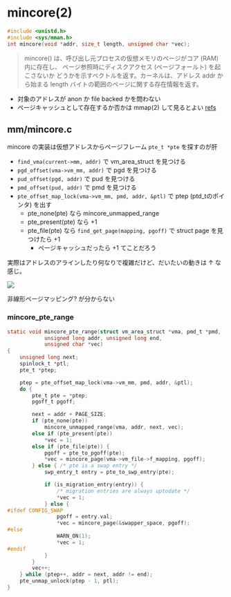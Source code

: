 # mincore(2)

```c
#include <unistd.h> 
#include <sys/mman.h>
int mincore(void *addr, size_t length, unsigned char *vec);
```

> mincore() は、呼び出し元プロセスの仮想メモリのページがコア (RAM) 内に存在し、 ページ参照時にディスクアクセス (ページフォールト) を起こさないか どうかを示すベクトルを返す。カーネルは、アドレス addr から始まる length バイトの範囲のページに関する存在情報を返す。

 * 対象のアドレスが anon か file backed かを問わない
 * ページキャッシュとして存在するか否かは mmap(2) して見るとよい [refs](http://d.hatena.ne.jp/syuu1228/20110106/1294323955)

## mm/mincore.c

mincore の実装は仮想アドレスからページフレーム `pte_t *pte` を探すのが肝

 * `find_vma(current->mm, addr)`  で vm_area_struct を見つける
 * `pgd_offset(vma->vm_mm, addr)` で pgd を見つける
 * `pud_offset(pgd, addr)` で pud を見つける
 * `pmd_offset(pud, addr)` で pmd を見つける
 * `pte_offset_map_lock(vma->vm_mm, pmd, addr, &ptl)` で ptep (ptd_tのポインタ) を出す
   * pte_none(pte) なら mincore_unmapped_range
   * pte_present(pte) なら +1
   * pte_file(pte) なら `find_get_page(mapping, pgoff)` で struct page を見つけたら +1
     * ページキャッシュだったら +1 てことだろう

実際はアドレスのアラインしたり何なりで複雑だけど、だいたいの動きは ↑ な感じ。

![](https://camo.githubusercontent.com/a8c84292852eb14dd1aedd8a7f8c389788f27e14/68747470733a2f2f662e636c6f75642e6769746875622e636f6d2f6173736574732f3137323435362f323334313732392f33303963393066652d613465322d313165332d393038332d6434326534366366613638372e676966)

非線形ページマッピング? が分からない

### mincore_pte_range

```c
static void mincore_pte_range(struct vm_area_struct *vma, pmd_t *pmd,
			unsigned long addr, unsigned long end,
			unsigned char *vec)
{
	unsigned long next;
	spinlock_t *ptl;
	pte_t *ptep;

	ptep = pte_offset_map_lock(vma->vm_mm, pmd, addr, &ptl);
	do {
		pte_t pte = *ptep;
		pgoff_t pgoff;

		next = addr + PAGE_SIZE;
		if (pte_none(pte))
			mincore_unmapped_range(vma, addr, next, vec);
		else if (pte_present(pte))
			*vec = 1;
		else if (pte_file(pte)) {
			pgoff = pte_to_pgoff(pte);
			*vec = mincore_page(vma->vm_file->f_mapping, pgoff);
		} else { /* pte is a swap entry */
			swp_entry_t entry = pte_to_swp_entry(pte);

			if (is_migration_entry(entry)) {
				/* migration entries are always uptodate */
				*vec = 1;
			} else {
#ifdef CONFIG_SWAP
				pgoff = entry.val;
				*vec = mincore_page(&swapper_space, pgoff);
#else
				WARN_ON(1);
				*vec = 1;
#endif
			}
		}
		vec++;
	} while (ptep++, addr = next, addr != end);
	pte_unmap_unlock(ptep - 1, ptl);
}
```